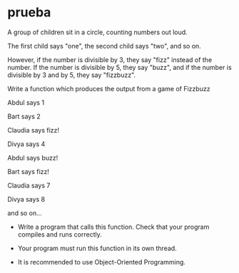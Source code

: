 # prueba

A group of children sit in a circle, counting numbers out loud.

The first child says "one", the second child says "two", and so on.

However, if the number is divisible by 3, they say "fizz" instead of the number. If the number is divisible by 5, they say "buzz", and if the number is divisible by 3 and by 5, they say "fizzbuzz".

Write a function which produces the output from a game of Fizzbuzz

Abdul says 1

Bart says 2

Claudia says fizz!

Divya says 4

Abdul says buzz!

Bart says fizz!

Claudia says 7

Divya says 8

and so on...

- Write a program that calls this function. Check that your program compiles and runs correctly.

- Your program must run this function in its own thread.

- It is recommended to use Object-Oriented Programming.

